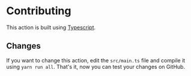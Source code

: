 # Contributing

This action is built using [Typescript](https://help.github.com/en/actions/building-actions/creating-a-javascript-action). 

## Changes
If you want to change this action, edit the `src/main.ts` file and compile it using `yarn run all`.
That's it, now you can test your changes on GitHub. 
